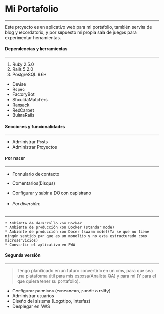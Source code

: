 # Mi Portafolio
---

Este proyecto es un aplicativo web para mi portafolio, también servira de blog y recordatorio, y por supuesto mi propia sala de juegos para experimentar herramientas.

#### Dependencias y herramientas
---

  1. Ruby 2.5.0
  2. Rails 5.2.0
  3. PostgreSQL 9.6+

  * Devise
  * Rspec
  * FactoryBot
  * ShouldaMatchers
  * Ransack
  * RedCarpet
  * BulmaRails

#### Secciones y funcionalidades
---

  * Administrar Posts
  * Administrar Proyectos

#### Por hacer
---

  * Formulario de contacto
  * Comentarios(Disqus)
  * Configurar y subir a DO con capistrano

  * ###### Por diversión:
  ---
    * Ambiente de desarrollo con Docker
    * Ambiente de producción con Docker (standar mode)
    * Ambiente de producción con Docer (swarm mode)(Ya se que no tiene ningún sentido por que es un monolito y no esta estructurado como microservicios)
    * Convertir el aplicativo en PWA

#### Segunda versión
---

> Tengo planificado en un futuro convertirlo en un cms, para que sea una plataforma útil para mis esposa(Analista QA) y para mi (Y para el que quiera tener su portafolio).

  * Configurar permisos (cancancan, pundit o rolify)
  * Administrar usuarios
  * Diseño del sistema (Logotipo, Interfaz)
  * Desplegar en AWS


